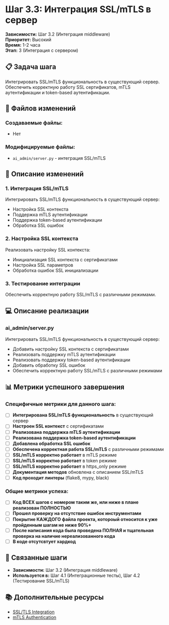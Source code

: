 # Шаг 3.3: Интеграция SSL/mTLS в сервер

**Зависимости:** Шаг 3.2 (Интеграция middleware)  
**Приоритет:** Высокий  
**Время:** 1-2 часа  
**Этап:** 3 (Интеграция с сервером)

## 📋 Задача шага

Интегрировать SSL/mTLS функциональность в существующий сервер. Обеспечить корректную работу SSL сертификатов, mTLS аутентификации и token-based аутентификации.

## 📁 Файлов изменений

### Создаваемые файлы:
- Нет

### Модифицируемые файлы:
- `ai_admin/server.py` - интеграция SSL/mTLS

## 🔧 Описание изменений

### 1. Интеграция SSL/mTLS
Интегрировать SSL/mTLS функциональность в существующий сервер:
- Настройка SSL контекста
- Поддержка mTLS аутентификации
- Поддержка token-based аутентификации
- Обработка SSL ошибок

### 2. Настройка SSL контекста
Реализовать настройку SSL контекста:
- Инициализация SSL контекста с сертификатами
- Настройка SSL параметров
- Обработка ошибок SSL инициализации

### 3. Тестирование интеграции
Обеспечить корректную работу SSL/mTLS с различными режимами.

## 💻 Описание реализации

### ai_admin/server.py
Интегрировать SSL/mTLS функциональность в существующий сервер:
- Добавить настройку SSL контекста с сертификатами
- Реализовать поддержку mTLS аутентификации
- Реализовать поддержку token-based аутентификации
- Добавить обработку SSL ошибок
- Обеспечить корректную работу SSL/mTLS с различными режимами

## 📊 Метрики успешного завершения

### Специфичные метрики для данного шага:
- [ ] **Интегрирована SSL/mTLS функциональность** в существующий сервер
- [ ] **Настроен SSL контекст** с сертификатами
- [ ] **Реализована поддержка mTLS аутентификации**
- [ ] **Реализована поддержка token-based аутентификации**
- [ ] **Добавлена обработка SSL ошибок**
- [ ] **Обеспечена корректная работа SSL/mTLS** с различными режимами
- [ ] **SSL/mTLS корректно работает** в mTLS режиме
- [ ] **SSL/mTLS корректно работает** в token режиме
- [ ] **SSL/mTLS корректно работает** в https_only режиме
- [ ] **Документация методов** обновлена с описанием SSL/mTLS
- [ ] **Код проходит линтеры** (flake8, mypy, black)

### Общие метрики успеха:
- [ ] **Код ВСЕХ шагов с номером таким же, или ниже в плане реализован ПОЛНОСТЬЮ**
- [ ] **Прошел проверку на отсутствие ошибок инструментами**
- [ ] **Покрытие КАЖДОГО файла проекта, котороый относится к уже пройденным шагам не ниже 90%+**
- [ ] **После написания кода была проведена ПОЛНАЯ и тщательная проверка на наличие нереализованного кода**
- [ ] **В коде отсутсвтует хардкод**

## 🔗 Связанные шаги

- **Зависимости:** Шаг 3.2 (Интеграция middleware)
- **Используется в:** Шаг 4.1 (Интеграционные тесты), Шаг 4.2 (Тестирование SSL/mTLS)

## 📚 Дополнительные ресурсы

- [SSL/TLS Integration](https://docs.python.org/3/library/ssl.html)
- [mTLS Authentication](https://www.owasp.org/index.php/Transport_Layer_Protection_Cheat_Sheet)
